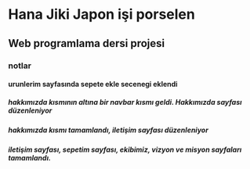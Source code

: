 # Hana Jiki Japon işi porselen

## Web programlama dersi projesi

### notlar

#### urunlerim sayfasında sepete ekle secenegi eklendi

##### hakkımızda kısmının altına bir navbar kısmı geldi. Hakkımızda sayfası düzenleniyor

##### hakkımızda kısmı tamamlandı, iletişim sayfası düzenleniyor

##### iletişim sayfası, sepetim sayfası, ekibimiz, vizyon ve misyon sayfaları tamamlandı.
